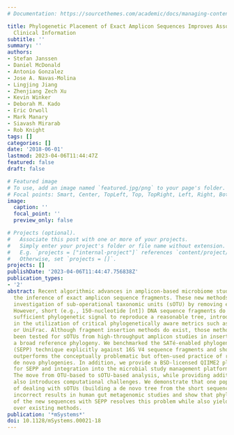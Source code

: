 ```yaml
---
# Documentation: https://sourcethemes.com/academic/docs/managing-content/

title: Phylogenetic Placement of Exact Amplicon Sequences Improves Associations with
  Clinical Information
subtitle: ''
summary: ''
authors:
- Stefan Janssen
- Daniel McDonald
- Antonio Gonzalez
- Jose A. Navas-Molina
- Lingjing Jiang
- Zhenjiang Zech Xu
- Kevin Winker
- Deborah M. Kado
- Eric Orwoll
- Mark Manary
- Siavash Mirarab
- Rob Knight
tags: []
categories: []
date: '2018-06-01'
lastmod: 2023-04-06T11:44:47Z
featured: false
draft: false

# Featured image
# To use, add an image named `featured.jpg/png` to your page's folder.
# Focal points: Smart, Center, TopLeft, Top, TopRight, Left, Right, BottomLeft, Bottom, BottomRight.
image:
  caption: ''
  focal_point: ''
  preview_only: false

# Projects (optional).
#   Associate this post with one or more of your projects.
#   Simply enter your project's folder or file name without extension.
#   E.g. `projects = ["internal-project"]` references `content/project/deep-learning/index.md`.
#   Otherwise, set `projects = []`.
projects: []
publishDate: '2023-04-06T11:44:47.756838Z'
publication_types:
- '2'
abstract: Recent algorithmic advances in amplicon-based microbiome studies enable
  the inference of exact amplicon sequence fragments. These new methods enable the
  investigation of sub-operational taxonomic units (sOTU) by removing erroneous sequences.
  However, short (e.g., 150-nucleotide [nt]) DNA sequence fragments do not contain
  sufficient phylogenetic signal to reproduce a reasonable tree, introducing a barrier
  in the utilization of critical phylogenetically aware metrics such as Faith's PD
  or UniFrac. Although fragment insertion methods do exist, those methods have not
  been tested for sOTUs from high-throughput amplicon studies in insertions against
  a broad reference phylogeny. We benchmarked the SATé-enabled phylogenetic placement
  (SEPP) technique explicitly against 16S V4 sequence fragments and showed that it
  outperforms the conceptually problematic but often-used practice of reconstructing
  de novo phylogenies. In addition, we provide a BSD-licensed QIIME2 plugin (https://github.com/biocore/q2-fragment-insertion)
  for SEPP and integration into the microbial study management platform QIITA. IMPORTANCE
  The move from OTU-based to sOTU-based analysis, while providing additional resolution,
  also introduces computational challenges. We demonstrate that one popular method
  of dealing with sOTUs (building a de novo tree from the short sequences) can provide
  incorrect results in human gut metagenomic studies and show that phylogenetic placement
  of the new sequences with SEPP resolves this problem while also yielding other benefits
  over existing methods.
publication: '*mSystems*'
doi: 10.1128/mSystems.00021-18
---
```


